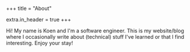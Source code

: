 +++
title = "About"

extra.in_header = true
+++

Hi! My name is Koen and I'm a software engineer. This is my website/blog
where I occasionally write about (technical) stuff I've learned or that I find interesting.
Enjoy your stay!
